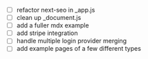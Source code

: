 - [ ] refactor next-seo in \_app.js
- [ ] clean up \_document.js
- [ ] add a fuller mdx example
- [ ] add stripe integration
- [ ] handle multiple login provider merging
- [ ] add example pages of a few different types

